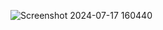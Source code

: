 ![Screenshot 2024-07-17 160440](https://github.com/user-attachments/assets/e0e2e62f-2b50-468a-b689-49a634ba0022)
